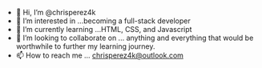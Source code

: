 - 👋 Hi, I’m @chrisperez4k
- 👀 I’m interested in ...becoming a full-stack developer
- 🌱 I’m currently learning ...HTML, CSS, and Javascript
- 💞️ I’m looking to collaborate on ... anything and everything that would be worthwhile to further my learning journey.
- 📫 How to reach me ... chrisperez4k@outlook.com

<!---
christopherjperez/christopherjperez is a ✨ special ✨ repository because its `README.md` (this file) appears on your GitHub profile.
You can click the Preview link to take a look at your changes.
--->
